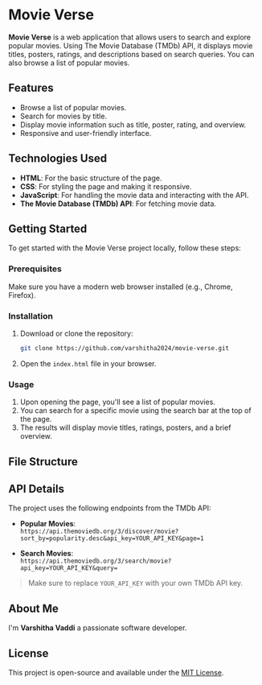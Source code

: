 # Movie Verse

**Movie Verse** is a web application that allows users to search and explore popular movies. Using The Movie Database (TMDb) API, it displays movie titles, posters, ratings, and descriptions based on search queries. You can also browse a list of popular movies.

## Features

- Browse a list of popular movies.
- Search for movies by title.
- Display movie information such as title, poster, rating, and overview.
- Responsive and user-friendly interface.

## Technologies Used

- **HTML**: For the basic structure of the page.
- **CSS**: For styling the page and making it responsive.
- **JavaScript**: For handling the movie data and interacting with the API.
- **The Movie Database (TMDb) API**: For fetching movie data.

## Getting Started

To get started with the Movie Verse project locally, follow these steps:

### Prerequisites

Make sure you have a modern web browser installed (e.g., Chrome, Firefox).

### Installation

1. Download or clone the repository:
    ```bash
    git clone https://github.com/varshitha2024/movie-verse.git
    ```

2. Open the `index.html` file in your browser.

### Usage

1. Upon opening the page, you'll see a list of popular movies.
2. You can search for a specific movie using the search bar at the top of the page.
3. The results will display movie titles, ratings, posters, and a brief overview.

## File Structure


## API Details

The project uses the following endpoints from the TMDb API:

- **Popular Movies**:  
  `https://api.themoviedb.org/3/discover/movie?sort_by=popularity.desc&api_key=YOUR_API_KEY&page=1`

- **Search Movies**:  
  `https://api.themoviedb.org/3/search/movie?api_key=YOUR_API_KEY&query=`

> Make sure to replace `YOUR_API_KEY` with your own TMDb API key.

## About Me

I'm **Varshitha Vaddi** a passionate software developer.
## License

This project is open-source and available under the [MIT License](LICENSE).
